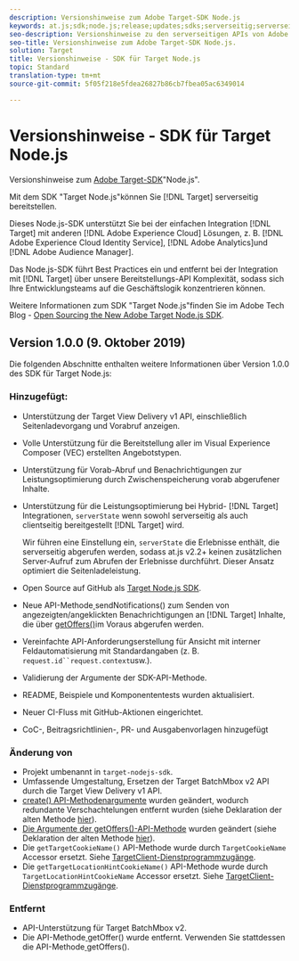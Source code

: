 ```yaml
---
description: Versionshinweise zum Adobe Target-SDK Node.js
keywords: at.js;sdk;node.js;release;updates;sdks;serverseitig;serverseitig;nodejs
seo-description: Versionshinweise zu den serverseitigen APIs von Adobe Target.
seo-title: Versionshinweise zum Adobe Target-SDK Node.js.
solution: Target
title: Versionshinweise - SDK für Target Node.js
topic: Standard
translation-type: tm+mt
source-git-commit: 5f05f218e5fdea26827b86cb7fbea05ac6349014

---
```



# Versionshinweise - SDK für Target Node.js

Versionshinweise zum [Adobe Target-SDK](https://github.com/adobe/target-nodejs-sdk)"Node.js".

Mit dem SDK "Target Node.js"können Sie [!DNL Target] serverseitig bereitstellen.

Dieses Node.js-SDK unterstützt Sie bei der einfachen Integration [!DNL Target] mit anderen [!DNL Adobe Experience Cloud] Lösungen, z. B. [!DNL Adobe Experience Cloud Identity Service], [!DNL Adobe Analytics]und [!DNL Adobe Audience Manager].

Das Node.js-SDK führt Best Practices ein und entfernt bei der Integration mit [!DNL Target] über unsere Bereitstellungs-API Komplexität, sodass sich Ihre Entwicklungsteams auf die Geschäftslogik konzentrieren können.

Weitere Informationen zum SDK "Target Node.js"finden Sie im Adobe Tech Blog - [Open Sourcing the New Adobe Target Node.js SDK](https://medium.com/adobetech/open-sourcing-the-new-adobe-target-node-js-sdk-b6feafd828bc).

## Version 1.0.0 (9. Oktober 2019)

Die folgenden Abschnitte enthalten weitere Informationen über Version 1.0.0 des SDK für Target Node.js:

### Hinzugefügt:

* Unterstützung der Target View Delivery v1 API, einschließlich Seitenladevorgang und Vorabruf anzeigen.
* Volle Unterstützung für die Bereitstellung aller im Visual Experience Composer (VEC) erstellten Angebotstypen.
* Unterstützung für Vorab-Abruf und Benachrichtigungen zur Leistungsoptimierung durch Zwischenspeicherung vorab abgerufener Inhalte.
* Unterstützung für die Leistungsoptimierung bei Hybrid- [!DNL Target] Integrationen, `serverState` wenn sowohl serverseitig als auch clientseitig bereitgestellt [!DNL Target] wird.

   Wir führen eine Einstellung ein, `serverState` die Erlebnisse enthält, die serverseitig abgerufen werden, sodass at.js v2.2+ keinen zusätzlichen Server-Aufruf zum Abrufen der Erlebnisse durchführt. Dieser Ansatz optimiert die Seitenladeleistung.

* Open Source auf GitHub als [Target Node.js SDK](https://github.com/adobe/target-nodejs-sdk).
* Neue API-Methode[ ](https://git.corp.adobe.com/anischev/target-nodejs-sdk/blob/TNT-33695/README.md#targetclientsendnotifications)sendNotifications() zum Senden von angezeigten/angeklickten Benachrichtigungen an [!DNL Target] Inhalte, die über [getOffers()](https://git.corp.adobe.com/anischev/target-nodejs-sdk/blob/TNT-33695/README.md#targetclientgetoffers)im Voraus abgerufen werden.
* Vereinfachte API-Anforderungserstellung für Ansicht mit interner Feldautomatisierung mit Standardangaben (z. B. `request.id``request.context`usw.).
* Validierung der Argumente der SDK-API-Methode.
* README, Beispiele und Komponententests wurden aktualisiert.
* Neuer CI-Fluss mit GitHub-Aktionen eingerichtet.
* CoC-, Beitragsrichtlinien-, PR- und Ausgabenvorlagen hinzugefügt

### Änderung von

* Projekt umbenannt in `target-nodejs-sdk`.
* Umfassende Umgestaltung, Ersetzen der Target BatchMbox v2 API durch die Target View Delivery v1 API.
* [create() API-Methodenargumente](https://git.corp.adobe.com/anischev/target-nodejs-sdk/blob/TNT-33695/README.md#targetclientcreate) wurden geändert, wodurch redundante Verschachtelungen entfernt wurden (siehe Deklaration der alten Methode [hier](https://www.npmjs.com/package/@adobe/target-node-client#targetnodeclientcreate)).
* [Die Argumente der getOffers()-API-Methode](https://git.corp.adobe.com/anischev/target-nodejs-sdk/blob/TNT-33695/README.md#targetclientgetoffers) wurden geändert (siehe Deklaration der alten Methode [hier](https://www.npmjs.com/package/@adobe/target-node-client#targetnodeclientgetoffers)).
* Die `getTargetCookieName()` API-Methode wurde durch `TargetCookieName` Accessor ersetzt. Siehe [TargetClient-Dienstprogrammzugänge](https://git.corp.adobe.com/anischev/target-nodejs-sdk/blob/TNT-33695/README.md#targetclient-utility-accessors).
* Die `getTargetLocationHintCookieName()` API-Methode wurde durch `TargetLocationHintCookieName` Accessor ersetzt.  Siehe [TargetClient-Dienstprogrammzugänge](https://git.corp.adobe.com/anischev/target-nodejs-sdk/blob/TNT-33695/README.md#targetclient-utility-accessors).

### Entfernt

* API-Unterstützung für Target BatchMbox v2.
* Die API-Methode[ ](https://www.npmjs.com/package/@adobe/target-node-client#targetnodeclientgetoffer)getOffer() wurde entfernt. Verwenden Sie stattdessen die API-Methode[ ](https://git.corp.adobe.com/anischev/target-nodejs-sdk/blob/TNT-33695/README.md#targetclientgetoffers)getOffers().


